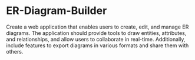 # ER-Diagram-Builder
Create a web application that enables users to create, edit, and manage ER diagrams. The application should provide tools to draw entities, attributes, and relationships, and allow users to collaborate in real-time. Additionally, include features to export diagrams in various formats and share them with others.
